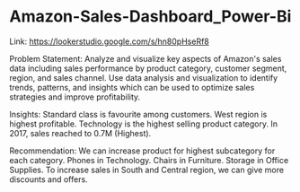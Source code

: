 # Amazon-Sales-Dashboard_Power-Bi

Link: https://lookerstudio.google.com/s/hn80pHseRf8


Problem Statement:
Analyze and visualize key aspects of Amazon's sales data including sales performance by product category, customer segment, region, and sales channel. 
Use data analysis and visualization to identify trends, patterns, and insights which can be used to optimize sales strategies and improve profitability.

Insights:
Standard class is favourite among customers. 
West region is highest profitable. 
Technology is the highest selling product category. 
In 2017, sales reached to 0.7M (Highest). 

Recommendation:
We can increase product for highest subcategory for each category.
Phones in Technology.
Chairs in Furniture.
Storage in Office Supplies.
To increase sales in South and Central region, we can give more discounts and offers.
